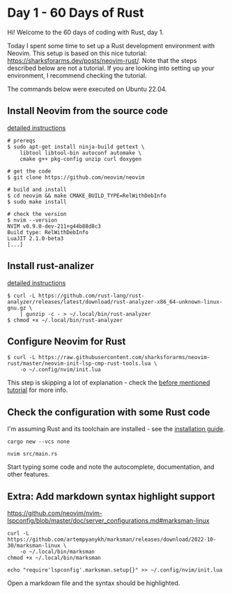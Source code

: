 # Day 1 - 60 Days of Rust

Hi! Welcome to the 60 days of coding with Rust, day 1.

Today I spent some time to set up a Rust development environment with Neovim.
This setup is based on this nice tutorial: https://sharksforarms.dev/posts/neovim-rust/.
Note that the steps described below are not a tutorial. If you are looking into setting up your environment, I recommend checking the tutorial.

The commands below were executed on Ubuntu 22.04.

## Install Neovim from the source code

[detailed instructions](https://github.com/neovim/neovim/wiki/Building-Neovim)

```shell
# prereqs
$ sudo apt-get install ninja-build gettext \
    libtool libtool-bin autoconf automake \
    cmake g++ pkg-config unzip curl doxygen

# get the code
$ git clone https://github.com/neovim/neovim

# build and install
$ cd neovim && make CMAKE_BUILD_TYPE=RelWithDebInfo
$ sudo make install

# check the version
$ nvim --version
NVIM v0.9.0-dev-211+g44b88d8c3
Build type: RelWithDebInfo
LuaJIT 2.1.0-beta3
[...]
```

## Install rust-analizer

[detailed instructions](https://rust-analyzer.github.io/manual.html#rust-analyzer-language-server-binary)

```shell
$ curl -L https://github.com/rust-lang/rust-analyzer/releases/latest/download/rust-analyzer-x86_64-unknown-linux-gnu.gz \
    | gunzip -c - > ~/.local/bin/rust-analyzer
$ chmod +x ~/.local/bin/rust-analyzer
```

## Configure Neovim for Rust

```shell
$ curl -L https://raw.githubusercontent.com/sharksforarms/neovim-rust/master/neovim-init-lsp-cmp-rust-tools.lua \
    -o ~/.config/nvim/init.lua
```

This step is skipping a lot of explanation - check the [before mentioned tutorial](https://sharksforarms.dev/posts/neovim-rust/) for more info.

## Check the configuration with some Rust code

I'm assuming Rust and its toolchain are installed - see the [installation guide](https://doc.rust-lang.org/book/ch01-01-installation.html).

```shell
cargo new --vcs none

nvim src/main.rs
```

Start typing some code and note the autocomplete, documentation, and other features.

## Extra: Add markdown syntax highlight support

https://github.com/neovim/nvim-lspconfig/blob/master/doc/server_configurations.md#marksman-linux


```shell
curl -L https://github.com/artempyanykh/marksman/releases/download/2022-10-30/marksman-linux \
    -o ~/.local/bin/marksman
chmod +x ~/.local/bin/marksman

echo "require'lspconfig'.marksman.setup{}" >> ~/.config/nvim/init.lua
```

Open a markdown file and the syntax should be highlighted.
